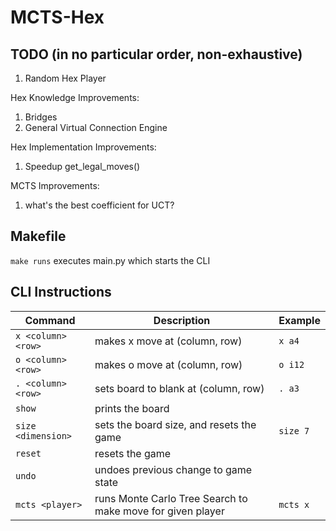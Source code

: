 # MCTS-Hex

## TODO (in no particular order, non-exhaustive)
1. Random Hex Player

Hex Knowledge Improvements:
1. Bridges
2. General Virtual Connection Engine

Hex Implementation Improvements:
1. Speedup get_legal_moves()

MCTS Improvements:
1. what's the best coefficient for UCT?

## Makefile
`make runs`
executes main.py which starts the CLI

## CLI Instructions
| Command | Description | Example |
| --- | --- | --- |
| `x <column><row>` | makes x move at (column, row) | `x a4` |
| `o <column><row>` | makes o move at (column, row) | `o i12` |
| `. <column><row>` | sets board to blank at (column, row) | `. a3` |
| `show` | prints the board | |
| `size <dimension>` | sets the board size, and resets the game | `size 7` |
| `reset`| resets the game | |
| `undo` | undoes previous change to game state | |
| `mcts <player>` | runs Monte Carlo Tree Search to make move for given player | `mcts x` |
